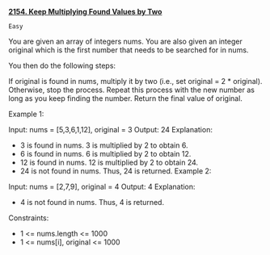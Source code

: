 [**2154. Keep Multiplying Found Values by Two**](https://leetcode.com/problems/keep-multiplying-found-values-by-two/)

    Easy

You are given an array of integers nums. You are also given an integer original which is the first number that needs to be searched for in nums.

You then do the following steps:

If original is found in nums, multiply it by two (i.e., set original = 2 * original).
Otherwise, stop the process.
Repeat this process with the new number as long as you keep finding the number.
Return the final value of original.



Example 1:

Input: nums = [5,3,6,1,12], original = 3
Output: 24
Explanation:
- 3 is found in nums. 3 is multiplied by 2 to obtain 6.
- 6 is found in nums. 6 is multiplied by 2 to obtain 12.
- 12 is found in nums. 12 is multiplied by 2 to obtain 24.
- 24 is not found in nums. Thus, 24 is returned.
  Example 2:

Input: nums = [2,7,9], original = 4
Output: 4
Explanation:
- 4 is not found in nums. Thus, 4 is returned.


Constraints:

- 1 <= nums.length <= 1000
- 1 <= nums[i], original <= 1000
